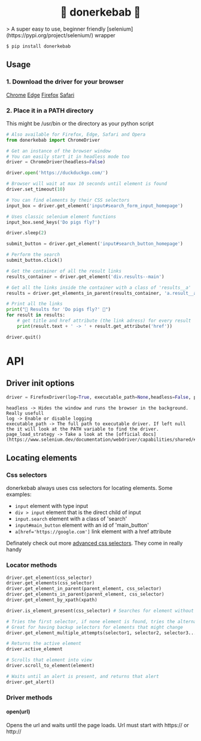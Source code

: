 <h1 align='center'>🥙 donerkebab 🥙</h1>
> A super easy to use, beginner friendly [selenium](https://pypi.org/project/selenium/) wrapper


```shell
$ pip install donerkebab
```

## Usage

### 1. Download the driver for your browser
[Chrome](https://chromedriver.chromium.org/downloads)
[Edge](https://developer.microsoft.com/en-us/microsoft-edge/tools/webdriver/)
[Firefox](https://github.com/mozilla/geckodriver/releases)
[Safari](https://webkit.org/blog/6900/webdriver-support-in-safari-10/)

### 2. Place it in a PATH directory
This might be /usr/bin or the directory as your python script

```py
# Also available for Firefox, Edge, Safari and Opera
from donerkebab import ChromeDriver

# Get an instance of the browser window
# You can easily start it in headless mode too
driver = ChromeDriver(headless=False)

driver.open('https://duckduckgo.com/')

# Browser will wait at max 10 seconds until element is found
driver.set_timeout(10)

# You can find elements by their CSS selectors
input_box = driver.get_element('input#search_form_input_homepage')

# Uses classic selenium element functions
input_box.send_keys('Do pigs fly?')

driver.sleep(2)

submit_button = driver.get_element('input#search_button_homepage')

# Perform the search
submit_button.click()

# Get the container of all the result links
results_container = driver.get_element('div.results--main')

# Get all the links inside the container with a class of 'results__a'
results = driver.get_elements_in_parent(results_container, 'a.result__a')

# Print all the links
print("🔎 Results for 'Do pigs fly?' 🔎")
for result in results:
    # get title and href attribute (the link adress) for every result
    print(result.text + ' -> ' + result.get_attribute('href'))

driver.quit()
```

# API

## Driver init options

```py
driver = FirefoxDriver(log=True, executable_path=None,headless=False, page_load_strategy='normal'):
```
```
headless -> Hides the window and runs the browser in the background. Really usefull
log -> Enable or disable logging
executable_path -> The full path to executable driver. If left null the it will look at the PATH variable to find the driver.
page_load_strategy -> Take a look at the [official docs](https://www.selenium.dev/documentation/webdriver/capabilities/shared/#pageloadstrategy)
```

## Locating elements

### Css selectors

donerkebab always uses css selectors for locating elements. Some examples:

- `input` element with type input
- `div > input` element that is the direct child of input
- `input.search` element with a class of 'search'
- `input#main_button` element with an id of 'main_button'
- `a[href='https://google.com']` link element with a href attribute

Definately check out more [advanced css selectors](https://saucelabs.com/resources/articles/selenium-tips-css-selectors). They come in really handy

### Locator methods

```py
driver.get_element(css_selector)
driver.get_elements(css_selector)
driver.get_element_in_parent(parent_element, css_selector)
driver.get_elements_in_parent(parent_element, css_selector)
driver.get_element_by_xpath(xpath)

driver.is_element_present(css_selector) # Searches for element without any timeout

# Tries the first selector, if none element is found, tries the alternate selector
# Great for having backup selectors for elements that might change
driver.get_element_multiple_attempts(selector1, selector2, selector3...)

# Returns the active element
driver.active_element

# Scrolls that element into view
driver.scroll_to_element(element)

# Waits until an alert is present, and returns that alert
driver.get_alert()
```

### Driver methods

#### open(url)

Opens the url and waits until the page loads. Url must start with https:// or http://
